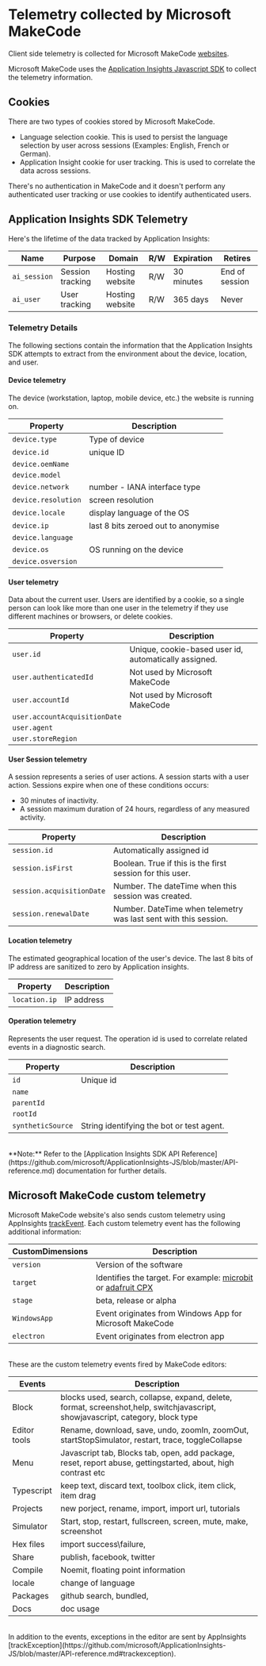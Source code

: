 # Telemetry collected by Microsoft MakeCode

Client side telemetry is collected for Microsoft MakeCode [websites](https://makecode.com).

Microsoft MakeCode uses the [Application Insights Javascript SDK](https://github.com/microsoft/ApplicationInsights-JS) to collect the telemetry information.

## Cookies

There are two types of cookies stored by Microsoft MakeCode.

- Language selection cookie. This is used to persist the language selection by user across sessions (Examples: English, French or German).
- Application Insight cookie for user tracking. This is used to correlate the data across sessions.

There's no authentication in MakeCode and it doesn't perform any authenticated user tracking or use cookies to identify authenticated users.

## Application Insights SDK Telemetry

Here's the lifetime of the data tracked by Application Insights:

 |Name |Purpose|	Domain|	R/W|	Expiration|	Retires|
|-----|-------|-------|-------|-----|-------|
|`ai_session`|	Session tracking|	Hosting website|	R/W	|30 minutes|	End of session|
|`ai_user`|	User tracking|	Hosting website|	R/W|	365 days|	Never|


### Telemetry Details

The following sections contain the information that the Application Insights SDK attempts to extract from the environment about the device, location, and user.

#### Device telemetry

The device (workstation, laptop, mobile device, etc.) the website is running on.

Property | Description
---|---
`device.type`  | Type of device
`device.id`	| unique ID
`device.oemName` |
`device.model` |
`device.network` | number  - IANA interface type
`device.resolution`  | screen resolution
`device.locale` | display language of the OS
`device.ip` | last 8 bits zeroed out to anonymise
`device.language` |
`device.os` |  OS running on the device
`device.osversion` |

#### User telemetry

Data about the current user. Users are identified by a cookie, so a single person can look like
more than one user in the telemetry if they use different machines or browsers, or delete cookies.

Property | Description
---|---
`user.id` | Unique, cookie-based user id, automatically assigned.
`user.authenticatedId` | Not used by Microsoft MakeCode
`user.accountId` | Not used by Microsoft MakeCode
`user.accountAcquisitionDate` |
`user.agent` |
`user.storeRegion` |


#### User Session telemetry

A session represents a series of user actions. A session starts with a user action. Sessions expire when one of these conditions occurs:

* 30 minutes of inactivity.
* A session maximum duration of 24 hours, regardless of any measured activity.

Property | Description
---|---
`session.id` | Automatically assigned id
`session.isFirst` | Boolean. True if this is the first session for this user.
`session.acquisitionDate` | Number. The dateTime when this session was created.
`session.renewalDate` | Number. DateTime when telemetry was last sent with this session.

#### Location telemetry

The estimated geographical location of the user's device. The last 8 bits of IP address are sanitized to zero by Application insights.

Property | Description
---|---
`location.ip` | IP address

#### Operation telemetry

Represents the user request. The operation id is used to correlate related events in a diagnostic search.

Property | Description
---|---
`id` | Unique id
`name` |
`parentId` |
`rootId` |
`syntheticSource` | String identifying the bot or test agent.

<br/>
**Note:** Refer to the [Application Insights SDK API Reference](https://github.com/microsoft/ApplicationInsights-JS/blob/master/API-reference.md) documentation for further details.

## Microsoft MakeCode custom telemetry

Microsoft MakeCode website's also sends custom telemetry using AppInsights [trackEvent](https://github.com/microsoft/ApplicationInsights-JS/blob/master/API-reference.md#trackevent). Each custom telemetry event has the following additional information:

CustomDimensions | Description
---|---
`version` | Version of the software
`target` | Identifies the target. For example: [microbit](makecode.microbit.org) or [adafruit CPX](makecode.adafruit.com)
`stage` | beta, release or alpha
`WindowsApp` | Event originates from Windows App for Microsoft MakeCode
`electron` | Event originates from electron app
<br/>
These are the custom telemetry events fired by MakeCode editors:

Events | Description
-------|-------
Block | blocks used, search, collapse, expand, delete, format, screenshot,help, switchjavascript, showjavascript, category, block type
Editor tools| Rename, download, save, undo, zoomIn, zoomOut, startStopSimulator, restart, trace, toggleCollapse
Menu | Javascript tab, Blocks tab, open, add package, reset, report abuse, gettingstarted, about, high contrast etc
Typescript | keep text, discard text, toolbox click, item click, item drag
Projects | new porject, rename, import, import url, tutorials
Simulator | Start, stop, restart, fullscreen, screen, mute, make, screenshot
Hex files | import success\failure,
Share | publish, facebook, twitter
Compile | Noemit, floating point information
locale | change of language
Packages | github search, bundled,
Docs | doc usage
<br/>
In addition to the events, exceptions in the editor are sent by AppInsights [trackException](https://github.com/microsoft/ApplicationInsights-JS/blob/master/API-reference.md#trackexception).
